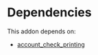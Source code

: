 # Dependencies

This addon depends on:

- [account_check_printing](https://github.com/bringout/oca-ocb-accounting/tree/1c86482d8238e19ed78579629f21cd46d51a058e/odoo-bringout-oca-ocb-account_check_printing)
